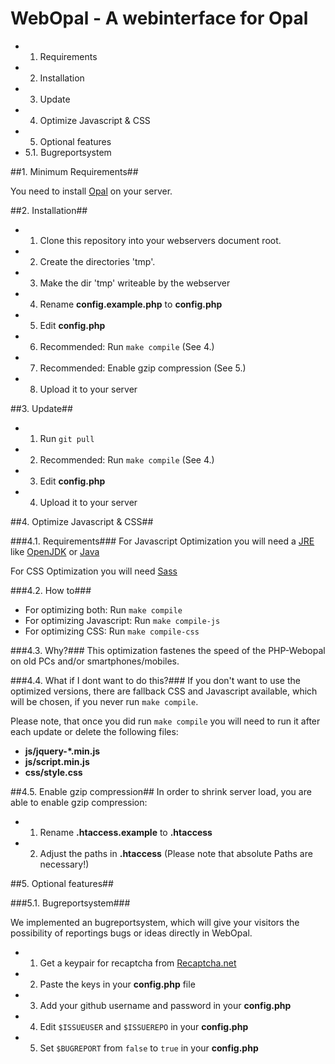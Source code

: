 WebOpal - A webinterface for Opal
==================================

- 1. Requirements
- 2. Installation
- 3. Update
- 4. Optimize Javascript & CSS
- 5. Optional features
- 5.1. Bugreportsystem

##1. Minimum Requirements##

You need to install [Opal](https://projects.uebb.tu-berlin.de/opal/trac) on your server.

##2. Installation##

- 1. Clone this repository into your webservers document root.
- 2. Create the directories 'tmp'.
- 3. Make the dir 'tmp' writeable by the webserver
- 4. Rename **config.example.php** to **config.php**
- 5. Edit **config.php**
- 6. Recommended: Run `make compile` (See 4.)
- 7. Recommended: Enable gzip compression (See 5.)
- 8. Upload it to your server

##3. Update##
- 1. Run `git pull`
- 2. Recommended: Run `make compile` (See 4.)
- 3. Edit **config.php**
- 4. Upload it to your server

##4. Optimize Javascript & CSS##

###4.1. Requirements###
For Javascript Optimization you will need a [JRE](https://en.wikipedia.org/wiki/JRE) like [OpenJDK](https://openjdk.java.net/) or [Java](https://java.com)

For CSS Optimization you will need [Sass](https://sass-lang.com/)

###4.2. How to###
- For optimizing both: Run `make compile`
- For optimizing Javascript: Run `make compile-js`
- For optimizing CSS: Run `make compile-css`

###4.3. Why?###
This optimization fastenes the speed of the PHP-Webopal on old PCs and/or smartphones/mobiles.

###4.4. What if I dont want to do this?###
If you don't want to use the optimized versions, there are fallback CSS and Javascript available, which will be chosen, if you never run `make compile`.

Please note, that once you did run `make compile` you will need to run it after each update or delete the following files:
- **js/jquery-*.min.js**
- **js/script.min.js**
- **css/style.css**

##4.5. Enable gzip compression##
In order to shrink server load, you are able to enable gzip compression:
- 1. Rename **.htaccess.example** to **.htaccess**
- 2. Adjust the paths in **.htaccess** (Please note that absolute Paths are necessary!)

##5. Optional features##

###5.1. Bugreportsystem###

We implemented an bugreportsystem, which will give your visitors the possibility of reportings bugs or ideas directly in WebOpal.

- 1. Get a keypair for recaptcha from [Recaptcha.net](https://www.google.com/recaptcha/admin/create)
- 2. Paste the keys in your **config.php** file
- 3. Add your github username and password in your **config.php**
- 4. Edit `$ISSUEUSER` and `$ISSUEREPO` in your **config.php**
- 5. Set `$BUGREPORT` from `false` to `true` in your **config.php**

